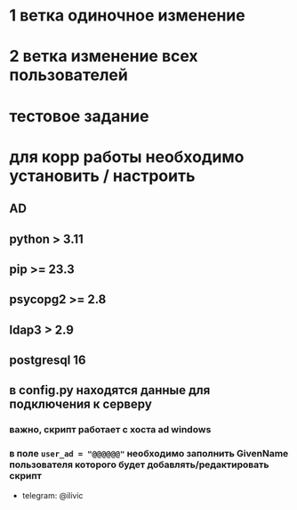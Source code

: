 # 1 ветка одиночное изменение 
# 2 ветка изменение всех пользователей 
# тестовое задание 
# для корр работы необходимо установить / настроить
## AD
## python > 3.11
## pip >= 23.3
## psycopg2 >= 2.8
## ldap3 > 2.9
## postgresql 16
## в config.py находятся данные для подключения к серверу 
### важно, скрипт работает с хоста ad windows
### в поле  `user_ad = "@@@@@@"` необходимо заполнить GivenName пользователя которого будет добавлять/редактировать скрипт 


* telegram: @ilivic 
